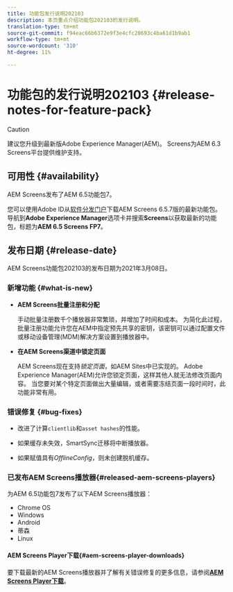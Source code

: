 ```yaml
---
title: 功能包发行说明202103
description: 本页重点介绍功能包202103的发行说明。
translation-type: tm+mt
source-git-commit: f94eac66b6372e9f3e4cfc28693c4ba61d1b9ab1
workflow-type: tm+mt
source-wordcount: '310'
ht-degree: 11%

---
```



# 功能包的发行说明202103 {#release-notes-for-feature-pack}

>[!CAUTION]
>建议您升级到最新版Adobe Experience Manager(AEM)。 Screens为AEM 6.3 Screens平台提供维护支持。

## 可用性 {#availability}

AEM Screens发布了AEM 6.5功能包7。

您可以使用Adobe ID从[软件分发门户](https://experience.adobe.com/#/downloads/content/software-distribution/en/aem.html)下载AEM Screens 6.5.7版的最新功能包。 导航到&#x200B;**Adobe Experience Manager**&#x200B;选项卡并搜索&#x200B;**Screens**&#x200B;以获取最新的功能包，标题为&#x200B;**AEM 6.5 Screens FP7**。

## 发布日期 {#release-date}

AEM Screens功能包202103的发布日期为2021年3月08日。

### 新增功能 {#what-is-new}

* **AEM Screens批量注册和分配**

   手动批量注册数千个播放器非常繁琐，并增加了时间和成本。 为简化此过程，批量注册功能允许您在AEM中指定预先共享的密钥，该密钥可以通过配置文件或移动设备管理(MDM)解决方案设置到播放器中。

* **在AEM Screens渠道中锁定页面**

   AEM Screens现在支持&#x200B;*锁定页面*，如AEM Sites中已实现的。 Adobe Experience Manager(AEM)允许您锁定页面，这样其他人就无法修改页面内容。 当您要对某个特定页面做出大量编辑，或者需要冻结页面一段时间时，此功能非常有用。

### 错误修复 {#bug-fixes}

* 改进了计算`clientlib`和`asset hashes`的性能。

* 如果缓存未失效，SmartSync迁移将中断播放器。

* 如果赋值具有&#x200B;*OfflineConfig*，则未创建脱机缓存。

### 已发布AEM Screens播放器{#released-aem-screens-players}

为AEM 6.5功能包7发布了以下AEM Screens播放器：

* Chrome OS
* Windows
* Android
* 蒂森
* Linux

#### AEM Screens Player下载{#aem-screens-player-downloads}

要下载最新的AEM Screens播放器并了解有关错误修复的更多信息，请参阅&#x200B;**[AEM Screens Player下载](https://download.macromedia.com/screens/index.html)**。
